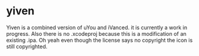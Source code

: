# yiven
Yiven is a combined version of uYou and iVanced. it is currently a work in progress.
Also there is no .xcodeproj because this is a modification of an existing .ipa.
Oh yeah even though the license says no copyright the icon is still copyrighted.
